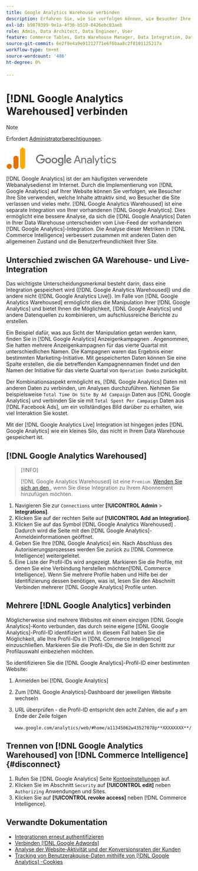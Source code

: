 ```yaml
---
title: Google Analytics Warehouse verbinden
description: Erfahren Sie, wie Sie verfolgen können, wie Besucher Ihre Site verwenden, welche Inhalte attraktiv sind, wo Besucher die Site verlassen und vieles mehr.
exl-id: b9879399-9e1a-4f36-b510-8426ebc83aeb
role: Admin, Data Architect, Data Engineer, User
feature: Commerce Tables, Data Warehouse Manager, Data Integration, Data Import/Export
source-git-commit: 6e2f9e4a9e91212771e6f6baa8c2f8101125217a
workflow-type: tm+mt
source-wordcount: '486'
ht-degree: 0%

---
```


# [!DNL Google Analytics Warehoused] verbinden

>[!NOTE]
>
>Erfordert [Administratorberechtigungen](../../../administrator/user-management/user-management.md).

![](../../../assets/google-analytics-logo.png)

[!DNL Google Analytics] ist der am häufigsten verwendete Webanalysedienst im Internet. Durch die Implementierung von [!DNL Google Analytics] auf Ihrer Website können Sie verfolgen, wie Besucher Ihre Site verwenden, welche Inhalte attraktiv sind, wo Besucher die Site verlassen und vieles mehr. [!DNL Google Analytics Warehoused] ist eine separate Integration von Ihrer vorhandenen [!DNL Google Analytics]. Dies ermöglicht eine bessere Analyse, da sich die [!DNL Google Analytics] Daten in Ihrer Data Warehouse unterscheiden vom Live-Feed der vorhandenen [!DNL Google Analytics]-Integration. Die Analyse dieser Metriken in [!DNL Commerce Intelligence] verbessert zusammen mit anderen Daten den allgemeinen Zustand und die Benutzerfreundlichkeit Ihrer Site.

## Unterschied zwischen GA Warehouse- und Live-Integration

Das wichtigste Unterscheidungsmerkmal besteht darin, dass eine Integration gespeichert wird ([!DNL Google Analytics Warehoused]) und die andere nicht ([!DNL Google Analytics Live]). Im Falle von [!DNL Google Analytics Warehoused] ermöglicht dies die Manipulation Ihrer [!DNL Google Analytics] und bietet Ihnen die Möglichkeit, [!DNL Google Analytics] und andere Datenquellen zu kombinieren, um aufschlussreiche Berichte zu erstellen.

Ein Beispiel dafür, was aus Sicht der Manipulation getan werden kann, finden Sie in [!DNL Google Analytics] Anzeigenkampagnen . Angenommen, Sie hatten mehrere Anzeigenkampagnen für das vierte Quartal mit unterschiedlichen Namen. Die Kampagnen waren das Ergebnis einer bestimmten Marketing-Initiative. Mit gespeicherten Daten können Sie eine Spalte erstellen, die die betreffenden Kampagnennamen findet und den Namen der Initiative für das vierte Quartal von `Operation Dumbo` zurückgibt.

Der Kombinationsaspekt ermöglicht es, [!DNL Google Analytics] Daten mit anderen Daten zu verbinden, um Analysen durchzuführen. Nehmen Sie beispielsweise `Total Time On Site By Ad Campaign` Daten aus [!DNL Google Analytics] und verbinden Sie sie mit `Total Spent Per Campaign` Daten aus [!DNL Facebook Ads], um ein vollständiges Bild darüber zu erhalten, wie viel Interaktion Sie kostet.

Mit der [!DNL Google Analytics Live] Integration ist hingegen jedes [!DNL Google Analytics] wie ein kleines Silo, das nicht in Ihrem Data Warehouse gespeichert ist.

## [!DNL Google Analytics Warehoused]

>[!INFO]
>
>[!DNL Google Analytics Warehoused] ist eine `Premium`. [Wenden Sie sich an den ](https://experienceleague.adobe.com/docs/commerce-knowledge-base/kb/troubleshooting/miscellaneous/mbi-service-policies.html?lang=de), wenn Sie diese Integration zu Ihrem Abonnement hinzufügen möchten.

1. Navigieren Sie zur `Connections` unter **[!UICONTROL Admin** > **Integrations]**.
1. Klicken Sie auf der rechten Seite auf **[!UICONTROL Add an Integration]**.
1. Klicken Sie auf das Symbol [!DNL Google Analytics Warehoused] . Dadurch wird die Seite mit den [!DNL Google Analytics]-Anmeldeinformationen geöffnet.
1. Geben Sie Ihre [!DNL Google Analytics] ein. Nach Abschluss des Autorisierungsprozesses werden Sie zurück zu [!DNL Commerce Intelligence] weitergeleitet.
1. Eine Liste der Profil-IDs wird angezeigt. Markieren Sie die Profile, mit denen Sie eine Verbindung herstellen möchten[!DNL Commerce Intelligence]. Wenn Sie mehrere Profile haben und Hilfe bei der Identifizierung dessen benötigen, was ist, lesen Sie den Abschnitt Verbinden mehrerer [!DNL Google Analytics] Profile unten.

## Mehrere [!DNL Google Analytics] verbinden

Möglicherweise sind mehrere Websites mit einem einzigen [!DNL Google Analytics]-Konto verbunden, das durch seine eigene [!DNL Google Analytics]-Profil-ID identifiziert wird. In diesem Fall haben Sie die Möglichkeit, alle Ihre Profil-IDs in [!DNL Commerce Intelligence] einzuschließen. Markieren Sie die Profil-IDs, die Sie in den Schritt zur Profilauswahl einbeziehen möchten.

So identifizieren Sie die [!DNL Google Analytics]-Profil-ID einer bestimmten Website:

1. Anmelden bei [!DNL Google Analytics]
1. Zum [!DNL Google Analytics]-Dashboard der jeweiligen Website wechseln
1. URL überprüfen - die Profil-ID entspricht den acht Zahlen, die auf `p` am Ende der Zeile folgen

   `www.google.com/analytics/web/#home/a11345062w43527078p**XXXXXXXX**/`

## Trennen von [!DNL Google Analytics Warehoused] von [!DNL Commerce Intelligence] {#disconnect}

1. Rufen Sie [!DNL Google Analytics] Seite [Kontoeinstellungen](https://myaccount.google.com/intro) auf.
1. Klicken Sie im Abschnitt `Security` auf **[!UICONTROL edit]** neben `Authorizing` Anwendungen und Sites.
1. Klicken Sie auf **[!UICONTROL revoke access]** neben [!DNL Commerce Intelligence].

## Verwandte Dokumentation

* [Integrationen erneut authentifizieren](https://experienceleague.adobe.com/docs/commerce-knowledge-base/kb/how-to/mbi-reauthenticating-integrations.html?lang=de)
* [Verbinden [!DNL Google Adwords]](../integrations/google-adwords.md)
* [Analyse der Website-Aktivität und der Konversionsraten der Kunden](../../analysis/web-act-cust-conversion.md)
* [Tracking von Benutzerakquise-Daten mithilfe von  [!DNL Google Analytics] -Cookies](../../analysis/google-track-user-acq.md)
